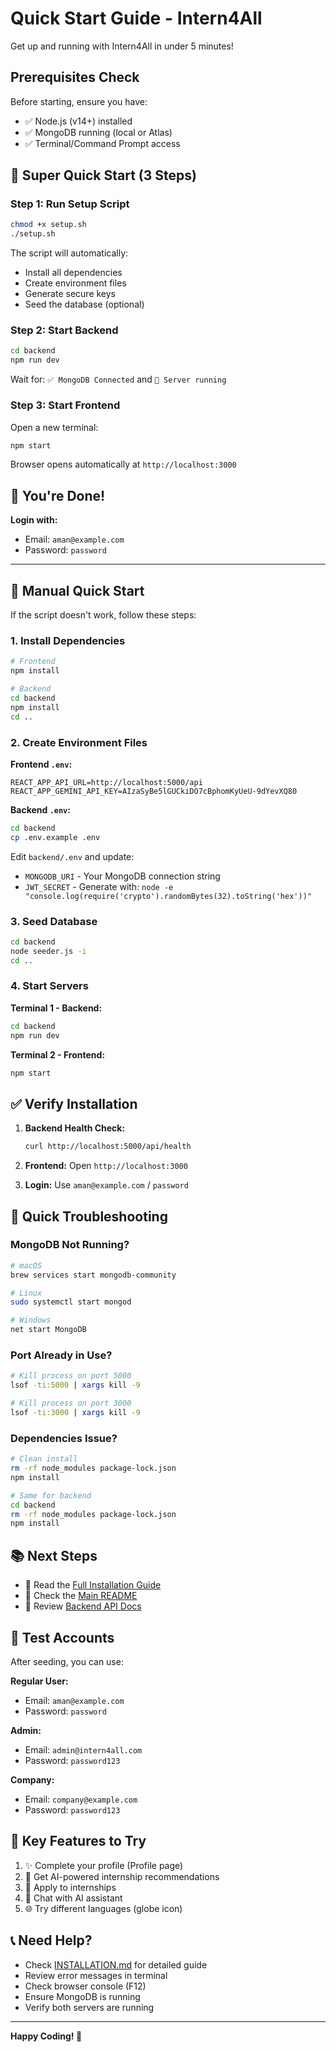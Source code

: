 # Quick Start Guide - Intern4All

Get up and running with Intern4All in under 5 minutes!

## Prerequisites Check

Before starting, ensure you have:
- ✅ Node.js (v14+) installed
- ✅ MongoDB running (local or Atlas)
- ✅ Terminal/Command Prompt access

## 🚀 Super Quick Start (3 Steps)

### Step 1: Run Setup Script

```bash
chmod +x setup.sh
./setup.sh
```

The script will automatically:
- Install all dependencies
- Create environment files
- Generate secure keys
- Seed the database (optional)

### Step 2: Start Backend

```bash
cd backend
npm run dev
```

Wait for: `✅ MongoDB Connected` and `🚀 Server running`

### Step 3: Start Frontend

Open a new terminal:

```bash
npm start
```

Browser opens automatically at `http://localhost:3000`

## 🎉 You're Done!

**Login with:**
- Email: `aman@example.com`
- Password: `password`

---

## 📝 Manual Quick Start

If the script doesn't work, follow these steps:

### 1. Install Dependencies

```bash
# Frontend
npm install

# Backend
cd backend
npm install
cd ..
```

### 2. Create Environment Files

**Frontend `.env`:**
```env
REACT_APP_API_URL=http://localhost:5000/api
REACT_APP_GEMINI_API_KEY=AIzaSyBe5lGUCkiDO7cBphomKyUeU-9dYevXQ80
```

**Backend `.env`:**
```bash
cd backend
cp .env.example .env
```

Edit `backend/.env` and update:
- `MONGODB_URI` - Your MongoDB connection string
- `JWT_SECRET` - Generate with: `node -e "console.log(require('crypto').randomBytes(32).toString('hex'))"`

### 3. Seed Database

```bash
cd backend
node seeder.js -i
cd ..
```

### 4. Start Servers

**Terminal 1 - Backend:**
```bash
cd backend
npm run dev
```

**Terminal 2 - Frontend:**
```bash
npm start
```

## ✅ Verify Installation

1. **Backend Health Check:**
   ```bash
   curl http://localhost:5000/api/health
   ```

2. **Frontend:** Open `http://localhost:3000`

3. **Login:** Use `aman@example.com` / `password`

## 🔧 Quick Troubleshooting

### MongoDB Not Running?

```bash
# macOS
brew services start mongodb-community

# Linux
sudo systemctl start mongod

# Windows
net start MongoDB
```

### Port Already in Use?

```bash
# Kill process on port 5000
lsof -ti:5000 | xargs kill -9

# Kill process on port 3000
lsof -ti:3000 | xargs kill -9
```

### Dependencies Issue?

```bash
# Clean install
rm -rf node_modules package-lock.json
npm install

# Same for backend
cd backend
rm -rf node_modules package-lock.json
npm install
```

## 📚 Next Steps

- 📖 Read the [Full Installation Guide](./INSTALLATION.md)
- 📖 Check the [Main README](./README.md)
- 📖 Review [Backend API Docs](./backend/README.md)

## 🎯 Test Accounts

After seeding, you can use:

**Regular User:**
- Email: `aman@example.com`
- Password: `password`

**Admin:**
- Email: `admin@intern4all.com`
- Password: `password123`

**Company:**
- Email: `company@example.com`
- Password: `password123`

## 🌟 Key Features to Try

1. ✨ Complete your profile (Profile page)
2. 🎯 Get AI-powered internship recommendations
3. 📝 Apply to internships
4. 💬 Chat with AI assistant
5. 🌐 Try different languages (globe icon)

## 📞 Need Help?

- Check [INSTALLATION.md](./INSTALLATION.md) for detailed guide
- Review error messages in terminal
- Check browser console (F12)
- Ensure MongoDB is running
- Verify both servers are running

---

**Happy Coding! 🚀**

